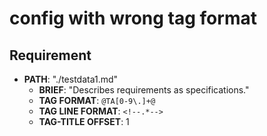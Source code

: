# config with wrong tag format

## Requirement

* **PATH**: "./testdata1.md"
  * **BRIEF**: "Describes requirements as specifications."
  * **TAG FORMAT**: `@TA[0-9\.]+@`         <!-- WRONG TAG FORMAT -->
  * **TAG LINE FORMAT**: `<!--.*-->`
  * **TAG-TITLE OFFSET**: 1

